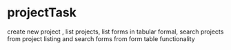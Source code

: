 # projectTask
create new project , list projects, list forms in tabular formal, search projects from project listing and search forms from form table functionality
